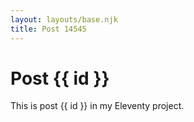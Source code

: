 ```yaml
---
layout: layouts/base.njk
title: Post 14545
---
```


# Post {{ id }}

This is post {{ id }} in my Eleventy project.
